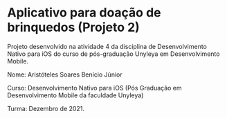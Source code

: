 # Aplicativo para doação de brinquedos (Projeto 2)

Projeto desenvolvido na atividade 4 da disciplina de Desenvolvimento Nativo para iOS do curso de pós-graduação Unyleya em Desenvolvimento Mobile.

Nome: Aristóteles Soares Benício Júnior

Curso: Desenvolvimento Nativo para iOS (Pós Graduação em Desenvolvimento Mobile da faculdade Unyleya)

Turma: Dezembro de 2021.
